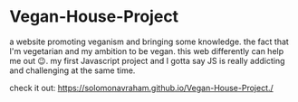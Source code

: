 # Vegan-House-Project

a website promoting veganism and bringing some knowledge. the fact that I'm vegetarian and my ambition to be vegan. this web differently can help me out 😉.
my first Javascript project and I gotta say JS is really addicting and challenging at the same time. 


check it out: https://solomonavraham.github.io/Vegan-House-Project./
